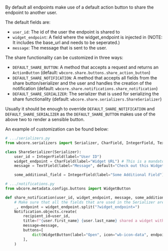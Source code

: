 By default all endpoints make use of a default action button to share the endpoint to another user.

The default fields are:

* `user_id`: The id of the user the endpoint is shared to
* `widget_endpoint`: A field where the widget_endpoint is injected in (NOTE: It includes the base_url and needs to be seperated.)
* `message`: The message that is sent to the user.

The share functionality can be customized in three ways:

* `DEFAULT_SHARE_BUTTON`: A method that accepts a request and returns an `ActionButton` (default: `wbcore.share.buttons.share_action_button`)
* `DEFAULT_SHARE_NOTIFICATION`: A method that accepts all fields from the share button/serializer and the user and handles the creation of the notification (default: `wbcore.share.notifications.share_notification`)
* `DEFAULT_SHARE_SERIALIZER`: The serializer that is used for serializing the share functionality (default: `wbcore.share.serializers.ShareSerializer`)

Usually it should be enough to override `DEFAULT_SHARE_NOTIFICATION` and `DEFAULT_SHARE_SERIALIZER` as the `DEFAULT_SHARE_BUTTON` makes use of the above two to render a sensible button.

An example of customization can be found below:

```python
# .../serializers.py
from wbcore.serializers import Serializer, CharField, IntegerField, TextField

class ShareSerializer(Serializer):
    user_id = IntegerField(label="User ID")
    widget_endpoint = CharField(label="Widget URL") # This is a mandatory field!
    message = TextField(label="Message", default="Check out this Widget.")

    some_additional_field = IntegerField(label="Some Additional Field")
```

```python
# .../notifications.py
from wbcore.metadata.configs.buttons import WidgetButton

def share_notification(user_id, widget_endpoint, message, some_additional_field, user):
    # Make sure that all the fields that are used in the Serializer are present as parameters and the user
    _, endpoint = widget_endpoint.split("?widget_endpoint=")
    Notification.objects.create(
        recipient_id=user_id,
        title=f"{user.first_name} {user.last_name} shared a widget with you",
        message=message,
        buttons=[
            dict(WidgetButton(label="Open", icon="wb-icon-data", endpoint=endpoint))
        ],
    )
```
